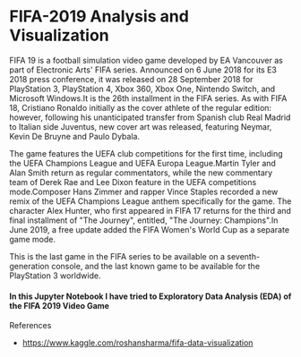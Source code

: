 # FIFA-2019 Analysis and Visualization

FIFA 19 is a football simulation video game developed by EA Vancouver as part of Electronic Arts' FIFA series. Announced on 6 June 2018
for its E3 2018 press conference, it was released on 28 September 2018 for PlayStation 3, PlayStation 4, Xbox 360, Xbox One, Nintendo Switch, and Microsoft Windows.It is the 26th installment in the FIFA series. As with FIFA 18, Cristiano Ronaldo initially as the cover athlete of the regular edition: however, following his unanticipated transfer from Spanish club Real Madrid to Italian side Juventus, new cover art was released, featuring Neymar, Kevin De Bruyne and Paulo Dybala.

The game features the UEFA club competitions for the first time, including the UEFA Champions League and UEFA Europa League.Martin Tyler and Alan Smith return as regular commentators, while the new commentary team of Derek Rae and Lee Dixon feature in the UEFA competitions mode.Composer Hans Zimmer and rapper Vince Staples recorded a new remix of the UEFA Champions League anthem specifically for the game. The character Alex Hunter, who first appeared in FIFA 17 returns for the third and final installment of "The Journey", entitled, "The Journey: Champions".In June 2019, a free update added the FIFA Women's World Cup as a separate game mode.

This is the last game in the FIFA series to be available on a seventh-generation console, and the last known game to be available for the PlayStation 3 worldwide.



#### In this Jupyter Notebook I have tried to Exploratory Data Analysis (EDA) of the FIFA 2019 Video Game


References
 - https://www.kaggle.com/roshansharma/fifa-data-visualization
